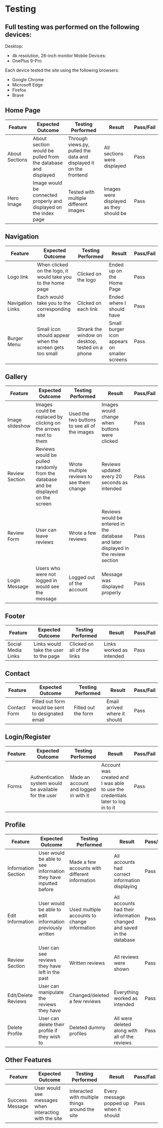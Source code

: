 # Testing

## Full testing was performed on the following devices:

Desktop:
  * 4k resolution, 28-inch monitor
Mobile Devices:
  * OnePlus 9-Pro

Each device tested the site using the following browsers:
* Google Chrome
* Microsoft Edge
* Firefox
* Brave

## Home Page

| Feature        | Expected Outcome                                       | Testing Performed                                        | Result                      | Pass/Fail |
|----------------|--------------------------------------------------------|----------------------------------------------------------|-----------------------------|-----------|        
| About Sections | About section would be pulled from the database and displayed | Through views.py, pulled the data and displayed it on the frontend | All sections were displayed | Pass      |
| Hero Image     | Image would be connected properly and displayed on the index page | Tested with multiple different images                    | Images were displayed as they should be | Pass |

## Navigation

| Feature            | Expected Outcome                                 | Testing Performed                    | Result                          | Pass/Fail |
|--------------------|--------------------------------------------------|--------------------------------------|---------------------------------|-----------| 
| Logo link          | When clicked on the logo, it would take you to the home page | Clicked on the logo                   | Ended up on the Home Page       | Pass      |
| Navigation Links   | Each would take you to the corresponding site    | Clicked on each link                 | Ended where I should have       | Pass      |
| Burger Menu        | Small icon should appear when the screen gets too small | Shrank the window on desktop, tested on a phone | Small burger icon appears on smaller screens | Pass |

## Gallery

| Feature          | Expected Outcome                                  | Testing Performed                    | Result                          | Pass/Fail |
|------------------|---------------------------------------------------|--------------------------------------|---------------------------------|-----------| 
| Image slideshow  | Images could be replaced by clicking on the arrows next to them | Used the two buttons to see all of the images | Images would change when buttons were clicked | Pass |
| Review Section   | Reviews would be pulled randomly from the database and be displayed on the screen | Wrote multiple reviews to see them change | Reviews updated every 20 seconds as intended | Pass |
| Review Form      | User can leave reviews                            | Wrote a few reviews                  | Reviews would be entered in the database and later displayed in the review section | Pass |
| Login Message    | Users who were not logged in would see the message | Logged out of the account            | Message was displayed properly  | Pass      |

## Footer

| Feature             | Expected Outcome                        | Testing Performed             | Result               | Pass/Fail |
|---------------------|-----------------------------------------|-------------------------------|----------------------|-----------| 
| Social Media Links  | Links would take the user to the page   | Clicked on all of the links   | Links worked as intended | Pass      |

## Contact

| Feature        | Expected Outcome                                      | Testing Performed     | Result               | Pass/Fail |
|----------------|-------------------------------------------------------|-----------------------|----------------------|-----------| 
| Contact Form   | Filled out form would be sent to designated email     | Filled out the form   | Email arrived where it should | Pass | 

## Login/Register

| Feature       | Expected Outcome                                      | Testing Performed                    | Result                          | Pass/Fail |
|---------------|-------------------------------------------------------|--------------------------------------|---------------------------------|-----------|
| Forms         | Authentication system would be available for the user | Made an account and logged in with it | Account was created and I was able to use the credentials later to log in to it | Pass |

## Profile

| Feature               | Expected Outcome                                       | Testing Performed                    | Result                          | Pass/Fail |
|-----------------------|--------------------------------------------------------|--------------------------------------|---------------------------------|-----------|
| Information Section   | User would be able to see information they have inputted before | Made a few accounts with different information | All accounts had correct information displaying | Pass |
| Edit Information      | User would be able to edit information previously written | Used multiple accounts to change information | All accounts had their information changed and saved in the database | Pass |
| Review Section        | User can see reviews they have left in the past        | Written reviews                      | All reviews were shown          | Pass      |
| Edit/Delete Reviews   | User can manipulate the reviews they have              | Changed/deleted a few reviews        | Everything worked as intended   | Pass      |
| Delete Profile        | User can delete their profile if they wish to          | Deleted dummy profiles               | All were deleted along with all of the reviews | Pass |

## Other Features

| Feature          | Expected Outcome                                      | Testing Performed                    | Result                          | Pass/Fail |
|------------------|-------------------------------------------------------|--------------------------------------|---------------------------------|-----------|
| Success Message  | User would see messages when interacting with the site | Interacted with multiple things around the site | Every message popped up when it should | Pass |
